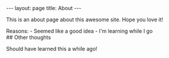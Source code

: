 <link rel="stylesheet" href="path/to/css/splendor.css">
---
layout: page
title: About
---

This is an about page about this awesome site.
Hope you love it!

<div class='aside'>
  Reasons:
- Seemed like a good idea
- I'm learning while I go
</div>
## Other thoughts

Should have learned this a while ago!
